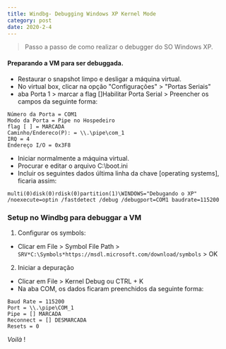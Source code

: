 ```yaml
---
title: Windbg- Debugging Windows XP Kernel Mode
category: post
date: 2020-2-4
---
```



>Passo a passo de como realizar o debugger do SO Windows XP.


#### Preparando a VM para ser debuggada.


- Restaurar o snapshot limpo e desligar a máquina virtual.
- No virtual box, clicar na opção "Configurações" > "Portas Seriais"
- aba Porta 1 > marcar a flag []Habilitar Porta Serial > Preencher os campos da seguinte forma:

```text	
Número da Porta = COM1
Modo da Porta = Pipe no Hospedeiro
flag [ ] = MARCADA
Caminho/Endereco(P): = \\.\pipe\com_1
IRQ = 4
Endereço I/O = 0x3F8
```

- Iniciar normalmente a máquina virtual.
- Procurar e editar o arquivo C:\boot.ini
- Incluir os seguintes dados última linha da chave [operating systems], ficaria assim:


```text
multi(0)disk(0)rdisk(0)partition(1)\WINDOWS="Debugando o XP" /noexecute=optin /fastdetect /debug /debugport=COM1 baudrate=115200
```

### Setup no Windbg para debuggar a VM


1. Configurar os symbols:

- Clicar em File > Symbol File Path > 
``SRV*C:\Symbols*https://msdl.microsoft.com/download/symbols`` > OK
 
2. Iniciar a depuração

- Clicar em File > Kernel Debug  ou CTRL + K
- Na aba COM, os dados ficaram preenchidos da seguinte forma:


```text
Baud Rate = 115200
Port = \\.\pipe\COM_1
Pipe = [] MARCADA
Reconnect = [] DESMARCADA
Resets = 0
```


_Voilà_ !